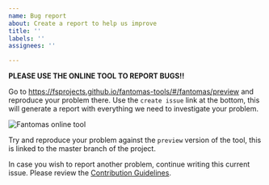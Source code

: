 ```yaml
---
name: Bug report
about: Create a report to help us improve
title: ''
labels: ''
assignees: ''

---
```


**PLEASE USE THE ONLINE TOOL TO REPORT BUGS!!**

Go to https://fsprojects.github.io/fantomas-tools/#/fantomas/preview and reproduce your problem there.
Use the `create issue` link at the bottom, this will generate a report with everything we need to investigate your problem.

![Fantomas online tool](https://github.com/fsprojects/fantomas/blob/master/docs/fantomas-tools.png)

Try and reproduce your problem against the `preview` version of the tool, this is linked to the master branch of the project.

In case you wish to report another problem, continue writing this current issue.
Please review the [Contribution Guidelines](../../CONTRIBUTING.md).